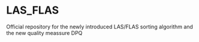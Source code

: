 # LAS_FLAS
Official repository for the newly introduced LAS/FLAS sorting algorithm and the new quality meassure DPQ
